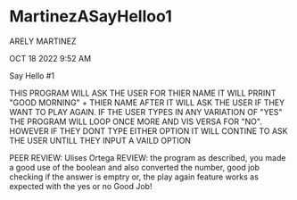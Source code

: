 # MartinezASayHelloo1
ARELY MARTINEZ

OCT 18 2022 9:52 AM

Say Hello #1

THIS PROGRAM WILL ASK THE USER FOR THIER NAME
IT WILL PRRINT "GOOD MORNING" + THIER NAME 
AFTER IT WILL ASK THE USER IF THEY WANT TO PLAY AGAIN. IF THE USER TYPES IN ANY VARIATION OF "YES" THE PROGRAM WILL LOOP ONCE MORE AND VIS VERSA FOR "NO". HOWEVER IF THEY DONT TYPE EITHER OPTION IT WILL CONTINE TO ASK THE USER UNTILL THEY INPUT A VAILD OPTION

PEER REVIEW: Ulises Ortega
REVIEW: the program as described, you made a good use of the boolean and also converted the number, good job checking if the answer is emptry or, the play again feature works as expected with the yes or no
Good Job!

